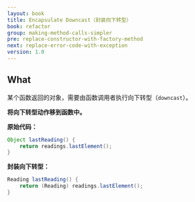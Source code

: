 ```yaml
---
layout: book
title: Encapsulate Downcast（封装向下转型）
book: refactor
group: making-method-calls-simpler
pre: replace-constructor-with-factory-method
next: replace-error-code-with-exception
version: 1.0
---
```



## What

某个函数返回的对象，需要由函数调用者执行向下转型（`downcast`）。

**将向下转型动作移到函数中。**


**原始代码：**

```java
Object lastReading() {
    return readings.lastElement();
}
```

**封装向下转型：**

```java
Reading lastReading() {
    return (Reading) readings.lastElement();
}
```